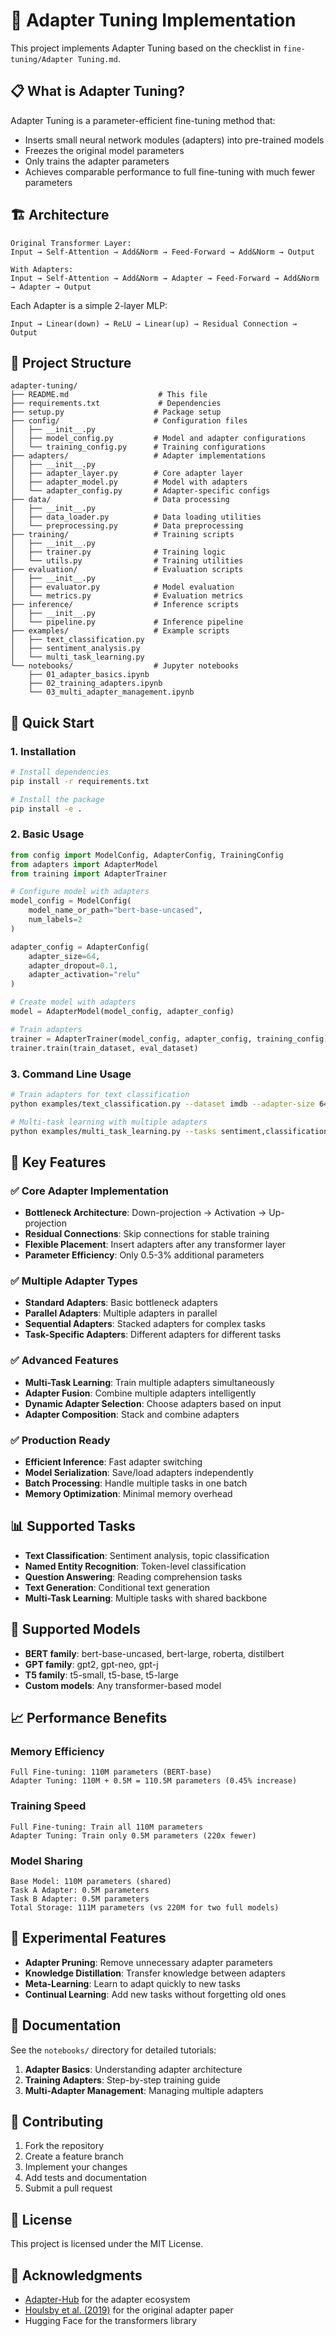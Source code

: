 # 🔧 Adapter Tuning Implementation

This project implements Adapter Tuning based on the checklist in `fine-tuning/Adapter Tuning.md`.

## 📋 What is Adapter Tuning?

Adapter Tuning is a parameter-efficient fine-tuning method that:
- Inserts small neural network modules (adapters) into pre-trained models
- Freezes the original model parameters
- Only trains the adapter parameters
- Achieves comparable performance to full fine-tuning with much fewer parameters

## 🏗️ Architecture

```
Original Transformer Layer:
Input → Self-Attention → Add&Norm → Feed-Forward → Add&Norm → Output

With Adapters:
Input → Self-Attention → Add&Norm → Adapter → Feed-Forward → Add&Norm → Adapter → Output
```

Each Adapter is a simple 2-layer MLP:
```
Input → Linear(down) → ReLU → Linear(up) → Residual Connection → Output
```

## 📁 Project Structure

```
adapter-tuning/
├── README.md                    # This file
├── requirements.txt             # Dependencies
├── setup.py                    # Package setup
├── config/                     # Configuration files
│   ├── __init__.py
│   ├── model_config.py         # Model and adapter configurations
│   └── training_config.py      # Training configurations
├── adapters/                   # Adapter implementations
│   ├── __init__.py
│   ├── adapter_layer.py        # Core adapter layer
│   ├── adapter_model.py        # Model with adapters
│   └── adapter_config.py       # Adapter-specific configs
├── data/                       # Data processing
│   ├── __init__.py
│   ├── data_loader.py          # Data loading utilities
│   └── preprocessing.py        # Data preprocessing
├── training/                   # Training scripts
│   ├── __init__.py
│   ├── trainer.py              # Training logic
│   └── utils.py                # Training utilities
├── evaluation/                 # Evaluation scripts
│   ├── __init__.py
│   ├── evaluator.py            # Model evaluation
│   └── metrics.py              # Evaluation metrics
├── inference/                  # Inference scripts
│   ├── __init__.py
│   └── pipeline.py             # Inference pipeline
├── examples/                   # Example scripts
│   ├── text_classification.py
│   ├── sentiment_analysis.py
│   └── multi_task_learning.py
└── notebooks/                  # Jupyter notebooks
    ├── 01_adapter_basics.ipynb
    ├── 02_training_adapters.ipynb
    └── 03_multi_adapter_management.ipynb
```

## 🚀 Quick Start

### 1. Installation

```bash
# Install dependencies
pip install -r requirements.txt

# Install the package
pip install -e .
```

### 2. Basic Usage

```python
from config import ModelConfig, AdapterConfig, TrainingConfig
from adapters import AdapterModel
from training import AdapterTrainer

# Configure model with adapters
model_config = ModelConfig(
    model_name_or_path="bert-base-uncased",
    num_labels=2
)

adapter_config = AdapterConfig(
    adapter_size=64,
    adapter_dropout=0.1,
    adapter_activation="relu"
)

# Create model with adapters
model = AdapterModel(model_config, adapter_config)

# Train adapters
trainer = AdapterTrainer(model_config, adapter_config, training_config)
trainer.train(train_dataset, eval_dataset)
```

### 3. Command Line Usage

```bash
# Train adapters for text classification
python examples/text_classification.py --dataset imdb --adapter-size 64

# Multi-task learning with multiple adapters
python examples/multi_task_learning.py --tasks sentiment,classification
```

## 🔧 Key Features

### ✅ Core Adapter Implementation
- **Bottleneck Architecture**: Down-projection → Activation → Up-projection
- **Residual Connections**: Skip connections for stable training
- **Flexible Placement**: Insert adapters after any transformer layer
- **Parameter Efficiency**: Only 0.5-3% additional parameters

### ✅ Multiple Adapter Types
- **Standard Adapters**: Basic bottleneck adapters
- **Parallel Adapters**: Multiple adapters in parallel
- **Sequential Adapters**: Stacked adapters for complex tasks
- **Task-Specific Adapters**: Different adapters for different tasks

### ✅ Advanced Features
- **Multi-Task Learning**: Train multiple adapters simultaneously
- **Adapter Fusion**: Combine multiple adapters intelligently
- **Dynamic Adapter Selection**: Choose adapters based on input
- **Adapter Composition**: Stack and combine adapters

### ✅ Production Ready
- **Efficient Inference**: Fast adapter switching
- **Model Serialization**: Save/load adapters independently
- **Batch Processing**: Handle multiple tasks in one batch
- **Memory Optimization**: Minimal memory overhead

## 📊 Supported Tasks

- **Text Classification**: Sentiment analysis, topic classification
- **Named Entity Recognition**: Token-level classification
- **Question Answering**: Reading comprehension tasks
- **Text Generation**: Conditional text generation
- **Multi-Task Learning**: Multiple tasks with shared backbone

## 🧠 Supported Models

- **BERT family**: bert-base-uncased, bert-large, roberta, distilbert
- **GPT family**: gpt2, gpt-neo, gpt-j
- **T5 family**: t5-small, t5-base, t5-large
- **Custom models**: Any transformer-based model

## 📈 Performance Benefits

### Memory Efficiency
```
Full Fine-tuning: 110M parameters (BERT-base)
Adapter Tuning: 110M + 0.5M = 110.5M parameters (0.45% increase)
```

### Training Speed
```
Full Fine-tuning: Train all 110M parameters
Adapter Tuning: Train only 0.5M parameters (220x fewer)
```

### Model Sharing
```
Base Model: 110M parameters (shared)
Task A Adapter: 0.5M parameters
Task B Adapter: 0.5M parameters
Total Storage: 111M parameters (vs 220M for two full models)
```

## 🔬 Experimental Features

- **Adapter Pruning**: Remove unnecessary adapter parameters
- **Knowledge Distillation**: Transfer knowledge between adapters
- **Meta-Learning**: Learn to adapt quickly to new tasks
- **Continual Learning**: Add new tasks without forgetting old ones

## 📖 Documentation

See the `notebooks/` directory for detailed tutorials:
1. **Adapter Basics**: Understanding adapter architecture
2. **Training Adapters**: Step-by-step training guide
3. **Multi-Adapter Management**: Managing multiple adapters

## 🤝 Contributing

1. Fork the repository
2. Create a feature branch
3. Implement your changes
4. Add tests and documentation
5. Submit a pull request

## 📄 License

This project is licensed under the MIT License.

## 🙏 Acknowledgments

- [Adapter-Hub](https://adapterhub.ml/) for the adapter ecosystem
- [Houlsby et al. (2019)](https://arxiv.org/abs/1902.00751) for the original adapter paper
- Hugging Face for the transformers library
